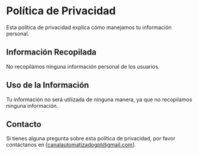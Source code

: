 # Política de Privacidad

Esta política de privacidad explica cómo manejamos tu información personal.

## Información Recopilada

No recopilamos ninguna información personal de los usuarios.

## Uso de la Información

Tu información no será utilizada de ninguna manera, ya que no recopilamos ninguna información.

## Contacto

Si tienes alguna pregunta sobre esta política de privacidad, por favor contáctanos en [canalautomatizadogpt@gmail.com].

